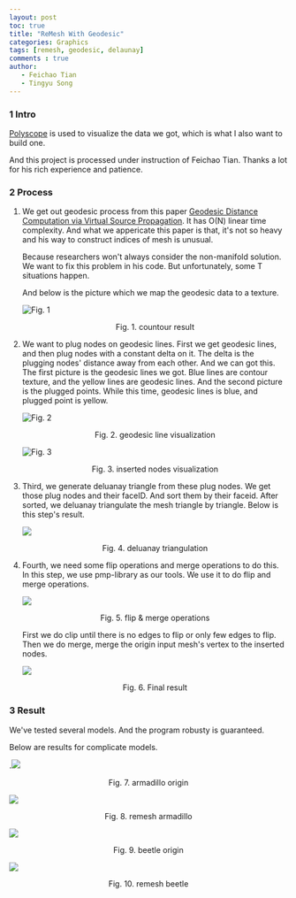 ```yaml
---
layout: post
toc: true
title: "ReMesh With Geodesic"
categories: Graphics
tags: [remesh, geodesic, delaunay]
comments : true
author:
   - Feichao Tian
   - Tingyu Song
---
```


### 1 Intro

[Polyscope](https://github.com/nmwsharp/polyscope) is used to visualize the data we got, which is what I also want to build one.

And this project is processed under instruction of Feichao Tian. Thanks a lot for his rich experience and patience.

### 2 Process

1. We get out geodesic process from this paper [Geodesic Distance Computation via Virtual Source Propagation](https://onlinelibrary.wiley.com/doi/full/10.1111/cgf.14371). It has O(N) linear time complexity. And what we appericate this paper is that, it's not so heavy and his way to construct indices of mesh is unusual.

   Because researchers won't always consider the non-manifold solution. We want to fix this problem in his code. But unfortunately, some T situations happen.

   And below is the picture which we map the geodesic data to a texture.

   ![Fig. 1](/assets/geodesic/contour.png)

   <center>Fig. 1. countour result</center>

2. We want to plug nodes on geodesic lines. First we get geodesic lines, and then plug nodes with a constant delta on it.  The delta is the plugging nodes' distance away from each other. And we can got this. The first picture is the geodesic lines we got. Blue lines are contour texture, and the yellow lines are geodesic lines.  And the second picture is the plugged points. While this time, geodesic lines is blue, and plugged point is yellow.

   ![Fig. 2](/assets/geodesic/line.png)

   <center>Fig. 2. geodesic line visualization</center>

   ![Fig. 3](/assets/geodesic/plugged.png)

   <center>Fig. 3. inserted nodes visualization</center>

3. Third, we generate deluanay triangle from these plug nodes. We get those plug nodes and their faceID. And sort them by their faceid. After sorted, we deluanay triangulate the mesh triangle by triangle. Below is this step's result.

   ![](/assets/geodesic/deluanay.png)

   <center>Fig. 4. deluanay triangulation</center>

4. Fourth, we need some flip operations and merge operations to do this. In this step, we use pmp-library as our tools. We use it to do flip and merge operations. 

   ![](/assets/geodesic/flip&merge.png)

   <center> Fig. 5. flip & merge operations </center>

   First we do clip until there is no edges to flip or only few edges to flip. Then we do merge, merge the origin input mesh's vertex to the inserted nodes.

   ![](/assets/geodesic/merge_res.png)

   <center>Fig. 6.  Final result</center>

### 3 Result

We've tested several models. And the program robusty is guaranteed.

Below are results for complicate models.

.![](/assets/geodesic/armadillo.png)

<center>Fig. 7. armadillo origin</center>

![](/assets/geodesic/armadillo_remesh.png)

<center>Fig. 8. remesh armadillo</center>

![](/assets/geodesic/beetle.png)

<center>Fig. 9. beetle origin</center>

![](/assets/geodesic/beetle_remesh.png)

<center>Fig. 10. remesh beetle</center>
